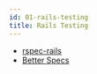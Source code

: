 ```yaml
---
id: 01-rails-testing
title: Rails Testing
---
```


- [rspec-rails](https://github.com/rspec/rspec-rails)
- [Better Specs](https://www.betterspecs.org/)